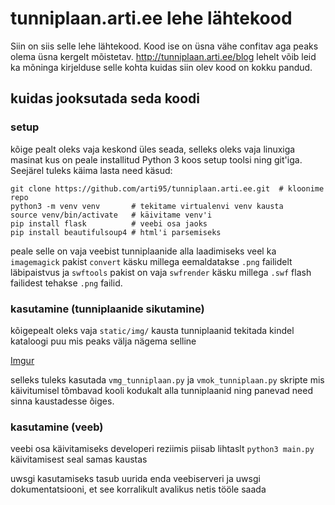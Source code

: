 # tunniplaan.arti.ee lehe lähtekood

Siin on siis selle lehe lähtekood. Kood ise on üsna vähe confitav aga peaks olema
üsna kergelt mõistetav. http://tunniplaan.arti.ee/blog lehelt võib leid ka mõninga
kirjelduse selle kohta kuidas siin olev kood on kokku pandud.

## kuidas jooksutada seda koodi

### setup

kõige pealt oleks vaja keskond üles seada, selleks oleks vaja linuxiga masinat
kus on peale installitud Python 3 koos setup toolsi ning git'iga. Seejärel tuleks
käima lasta need käsud:

    git clone https://github.com/arti95/tunniplaan.arti.ee.git  # kloonime repo
    python3 -m venv venv       # tekitame virtualenvi venv kausta
    source venv/bin/activate   # käivitame venv'i
    pip install flask          # veebi osa jaoks
    pip install beautifulsoup4 # html'i parsemiseks

peale selle on vaja veebist tunniplaanide alla laadimiseks veel ka `imagemagick`
pakist `convert` käsku millega eemaldatakse `.png` failidelt läbipaistvus ja
`swftools` pakist on vaja `swfrender` käsku millega `.swf` flash failidest
tehakse `.png` failid.

### kasutamine (tunniplaanide sikutamine)

kõigepealt oleks vaja `static/img/` kausta tunniplaanid tekitada
kindel kataloogi puu mis peaks välja nägema selline

[Imgur](http://i.imgur.com/OoRdgcF.png)

selleks tuleks kasutada `vmg_tunniplaan.py` ja `vmok_tunniplaan.py` skripte
mis käivitumisel tõmbavad kooli kodukalt alla tunniplaanid ning panevad need
sinna kaustadesse õiges.

### kasutamine (veeb)

veebi osa käivitamiseks developeri reziimis piisab lihtaslt `python3 main.py`
käivitamisest seal samas kaustas

uwsgi kasutamiseks tasub uurida enda veebiserveri ja uwsgi dokumentatsiooni, et
see korralikult avalikus netis tööle saada
